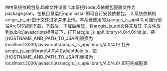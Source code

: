 ###系统依赖包及JS库文件设置
1.本系统NodeJS依赖包配置文件为package.json，在根目录运行npm install即可自行安装依赖包。
2.系统依赖的arcgis_js_api由于文件过多并未上传。本系统使用的为arcgis_js_api4.0,可自行前往ArcGIS官网下载，下载后，下载后解压，将arcgis_js_api文件夹及其
  子文件放到public/javascripts根目录下，打开arcgis_js_api\library\4.0\4.0\init.js，把[HOSTNAME_AND_PATH_TO_JSAPI]替换为localhost:3000/javascripts/arcgis_js_api/library/4.0/4.0/
  打开arcgis_js_api\library\4.0\4.0\dojo\dojo.js，把[HOSTNAME_AND_PATH_TO_JSAPI]替换为localhost:3000/javascripts/arcgis_js_api/library/4.0/4.0/ 即可完成配置
  